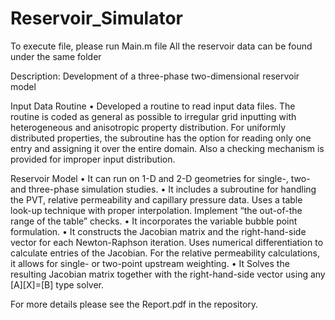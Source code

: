 # Reservoir_Simulator

To execute file, please run Main.m file
All the reservoir data can be found under the same folder


Description:
Development of a three-phase two-dimensional reservoir model

Input Data Routine
• Developed a routine to read input data files. The routine is coded as general as possible to irregular grid inputting with heterogeneous and anisotropic property distribution. For uniformly distributed properties, the subroutine has the option for reading only one entry and assigning it over the entire domain. Also a checking mechanism is provided for improper input distribution.

Reservoir Model
• It can run on 1-D and 2-D geometries for single-, two- and three-phase simulation studies.
• It includes a subroutine for handling the PVT, relative permeability and capillary pressure data. Uses a table look-up technique with proper interpolation. Implement “the out-of-the range of the table” checks.
• It incorporates the variable bubble point formulation.
• It constructs the Jacobian matrix and the right-hand-side vector for each Newton-Raphson iteration. Uses numerical differentiation to calculate entries of the Jacobian. For the relative permeability calculations, it allows for single- or two-point upstream weighting.
• It Solves the resulting Jacobian matrix together with the right-hand-side vector using any [A][X]=[B] type solver.

For more details please see the Report.pdf in the repository.
